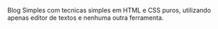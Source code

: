 Blog Simples com tecnicas simples em HTML e CSS puros, utilizando apenas editor de textos e nenhuma outra ferramenta.
